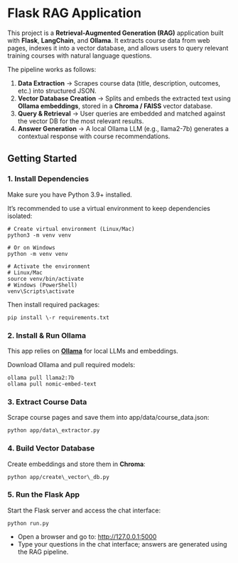 # **Flask RAG Application**

This project is a **Retrieval-Augmented Generation (RAG)** application built with **Flask**, **LangChain**, and **Ollama**. It extracts course data from web pages, indexes it into a vector database, and allows users to query relevant training courses with natural language questions.

The pipeline works as follows:

1. **Data Extraction** → Scrapes course data (title, description, outcomes, etc.) into structured JSON.  
2. **Vector Database Creation** → Splits and embeds the extracted text using **Ollama embeddings**, stored in a **Chroma / FAISS** vector database.  
3. **Query & Retrieval** → User queries are embedded and matched against the vector DB for the most relevant results.  
4. **Answer Generation** → A local Ollama LLM (e.g., llama2-7b) generates a contextual response with course recommendations.

## **Getting Started**

### **1\. Install Dependencies**

Make sure you have Python 3.9+ installed.

It’s recommended to use a virtual environment to keep dependencies isolated:



```
# Create virtual environment (Linux/Mac)
python3 -m venv venv

# Or on Windows
python -m venv venv

# Activate the environment
# Linux/Mac
source venv/bin/activate
# Windows (PowerShell)
venv\Scripts\activate
```
Then install required packages:
```
pip install \-r requirements.txt
```

### **2\. Install & Run Ollama**

This app relies on [**Ollama**](https://ollama.ai/) for local LLMs and embeddings.

Download Ollama and pull required models:

```
ollama pull llama2:7b  
ollama pull nomic-embed-text
```

### **3\. Extract Course Data**

Scrape course pages and save them into app/data/course\_data.json:

```
python app/data\_extractor.py
```

### **4\. Build Vector Database**

Create embeddings and store them in **Chroma**:

```
python app/create\_vector\_db.py
```

### **5\. Run the Flask App**

Start the Flask server and access the chat interface:

```
python run.py
```
* Open a browser and go to: http://127.0.0.1:5000
* Type your questions in the chat interface; answers are generated using the RAG pipeline.
